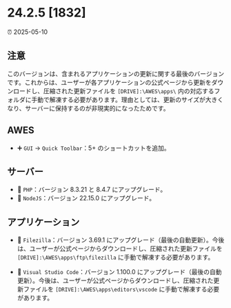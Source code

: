 # 24.2.5 [1832]

⏰ 2025-05-10  

## 注意  
このバージョンは、含まれるアプリケーションの更新に関する最後のバージョンです。これからは、ユーザーが各アプリケーションの公式ページから更新をダウンロードし、圧縮された更新ファイルを `[DRIVE]:\AWES\apps\` 内の対応するフォルダに手動で解凍する必要があります。理由としては、更新のサイズが大きくなり、サーバーに保持するのが非現実的になったためです。  

## AWES  
- ➕ `GUI` -> `Quick Toolbar`：5+ のショートカットを追加。  

## サーバー  
- 🔄 `PHP`：バージョン 8.3.21 と 8.4.7 にアップグレード。  
- 🔄 `NodeJS`：バージョン 22.15.0 にアップグレード。  

## アプリケーション  
- 🔄 `Filezilla`：バージョン 3.69.1 にアップグレード（最後の自動更新）。今後は、ユーザーが公式ページからダウンロードし、圧縮された更新ファイルを `[DRIVE]:\AWES\apps\ftp\filezilla` に手動で解凍する必要があります。  

- 🔄 `Visual Studio Code`：バージョン 1.100.0 にアップグレード（最後の自動更新）。今後は、ユーザーが公式ページからダウンロードし、圧縮された更新ファイルを `[DRIVE]:\AWES\apps\editors\vscode` に手動で解凍する必要があります。  
